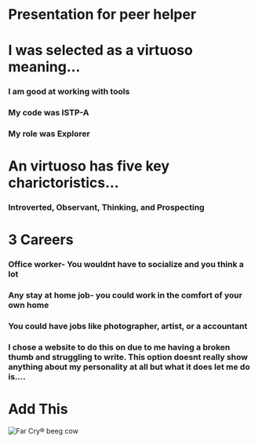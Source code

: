 # Presentation for peer helper

# I was selected as a virtuoso meaning...
### I am good at working with tools
### My code was ISTP-A
### My role was Explorer

# An virtuoso has five key charictoristics...
### Introverted, Observant, Thinking, and Prospecting

# 3 Careers
### Office worker- You wouldnt have to socialize and you think a lot
### Any stay at home job- you could work in the comfort of your own home
### You could have jobs like photographer, artist, or a accountant

### I chose a website to do this on due to me having a broken thumb and struggling to write. This option doesnt really show anything about my personality at all but what it does let me do is....











# Add This

![Far Cry® beeg cow](https://user-images.githubusercontent.com/105773513/171331456-9b3fb5c0-b084-4c06-80dd-61e99b735cc6.jpg)
